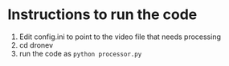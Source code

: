 # Instructions to run the code

1. Edit config.ini to point to the video file that needs processing
2. cd dronev
3. run the code as `python processor.py`
